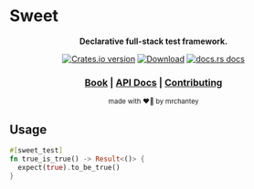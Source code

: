 # Sweet

<div align="center">

  <p>
    <strong>Declarative full-stack test framework.</strong>
  </p>

  <p>
    <a href="https://crates.io/crates/sweet"><img src="https://img.shields.io/crates/v/sweet.svg?style=flat-square" alt="Crates.io version" /></a>
    <a href="https://crates.io/crates/sweet"><img src="https://img.shields.io/crates/d/sweet.svg?style=flat-square" alt="Download" /></a>
    <a href="https://docs.rs/sweet"><img src="https://img.shields.io/badge/docs-latest-blue.svg?style=flat-square" alt="docs.rs docs" /></a>
  </p>

  <h3>
    <a href="https://mrchantey.github.io/forky/docs/sweet">Book</a>
    <span> | </span>
    <a href="https://docs.rs/sweet">API Docs</a>
    <span> | </span>
    <a href="https://mrchantey.github.io/forky/docs/other/contributing.html">Contributing</a>
  </h3>

  <sub>made with ❤️‍🔥 by mrchantey</a></sub>
</div>

## Usage

```rs
#[sweet_test]
fn true_is_true() -> Result<()> {
  expect(true).to_be_true()
}
```